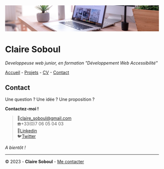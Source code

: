 ![desk-banner](img/desk-banner.jpg)
# Claire Soboul
*Developpeuse web junior, en formation "Développement Web Accessibilité"*

[Accueil](README.md) - [Projets](projet.md) - [CV](cv.md) - [Contact](contact.md)

## Contact 
Une question ? Une idée ? Une proposition ?

__Contactez-moi !__

> 📧[claire_soboul@gmail.com]()<br/>
> ☎️+33(0)7 06 05 04 03<br/>
> 📍[Linkedin]()<br/>
> 🐦[Twitter]()


*A bientôt !*

----

&copy; 2023 - __Claire Soboul__ - [Me contacter]()